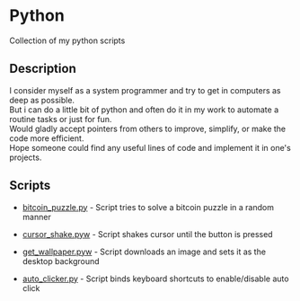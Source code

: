 # Python
Collection of my python scripts

## Description
I consider myself as a system programmer and try to get in computers as deep as possible.  
But i can do a little bit of python and often do it in my work to automate a routine tasks or just for fun.  
Would gladly accept pointers from others to improve, simplify, or make the code more efficient.  
Hope someone could find any useful lines of code and implement it in one's projects.

## Scripts

- [bitcoin_puzzle.py](https://github.com/iluvya/Python/blob/main/bitcoin_puzzle/bitcoin_puzzle.py) - Script tries to solve a bitcoin puzzle in a random manner

- [cursor_shake.pyw](https://github.com/iluvya/Python/blob/main/cursor_shake/cursor_shake.pyw) - Script shakes cursor until the button is pressed

- [get_wallpaper.pyw](https://github.com/iluvya/Python/blob/main/get_wallpaper/get_wallpaper.pyw) - Script downloads an image and sets it as the desktop background

- [auto_clicker.py](https://github.com/iluvya/Python/blob/main/auto_clicker/auto_clicker.py) - Script binds keyboard shortcuts to enable/disable auto click
